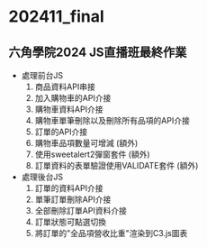 # 202411_final

## 六角學院2024 JS直播班最終作業
 - 處理前台JS
    1. 商品資料API串接
    2. 加入購物車的API介接
    3. 購物車資料API介接
    4. 購物車單筆刪除以及刪除所有品項的API介接
    5. 訂單的API介接
    6. 購物車品項數量可增減 (額外)
    7. 使用sweetalert2彈窗套件 (額外)
    8. 訂單資料的表單驗證使用VALIDATE套件 (額外)
 - 處理後台JS
    1. 訂單的資料API介接
    2. 單筆訂單刪除API介接
    3. 全部刪除訂單API資料介接
    4. 訂單狀態可點選切換
    4. 將訂單的"全品項營收比重"渲染到C3.js圖表